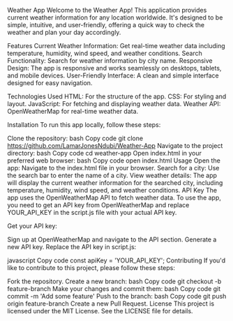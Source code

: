 Weather App
Welcome to the Weather App! This application provides current weather information for any location worldwide. It's designed to be simple, intuitive, and user-friendly, offering a quick way to check the weather and plan your day accordingly.

Features
Current Weather Information: Get real-time weather data including temperature, humidity, wind speed, and weather conditions.
Search Functionality: Search for weather information by city name.
Responsive Design: The app is responsive and works seamlessly on desktops, tablets, and mobile devices.
User-Friendly Interface: A clean and simple interface designed for easy navigation.

Technologies Used
HTML: For the structure of the app.
CSS: For styling and layout.
JavaScript: For fetching and displaying weather data.
Weather API: OpenWeatherMap for real-time weather data.

Installation
To run this app locally, follow these steps:

Clone the repository:
bash
Copy code
git clone https://github.com/LamarJonesNdubi/Weather-App
Navigate to the project directory:
bash
Copy code
cd weather-app
Open index.html in your preferred web browser:
bash
Copy code
open index.html
Usage
Open the app: Navigate to the index.html file in your browser.
Search for a city: Use the search bar to enter the name of a city.
View weather details: The app will display the current weather information for the searched city, including temperature, humidity, wind speed, and weather conditions.
API Key
The app uses the OpenWeatherMap API to fetch weather data. To use the app, you need to get an API key from OpenWeatherMap and replace YOUR_API_KEY in the script.js file with your actual API key.

Get your API key:

Sign up at OpenWeatherMap and navigate to the API section.
Generate a new API key.
Replace the API key in script.js:

javascript
Copy code
const apiKey = 'YOUR_API_KEY';
Contributing
If you'd like to contribute to this project, please follow these steps:

Fork the repository.
Create a new branch:
bash
Copy code
git checkout -b feature-branch
Make your changes and commit them:
bash
Copy code
git commit -m 'Add some feature'
Push to the branch:
bash
Copy code
git push origin feature-branch
Create a new Pull Request.
License
This project is licensed under the MIT License. See the LICENSE file for details.
